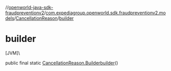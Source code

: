 //[openworld-java-sdk-fraudpreventionv2](../../../index.md)/[com.expediagroup.openworld.sdk.fraudpreventionv2.models](../index.md)/[CancellationReason](index.md)/[builder](builder.md)

# builder

[JVM]\

public final static [CancellationReason.Builder](-builder/index.md)[builder](builder.md)()
